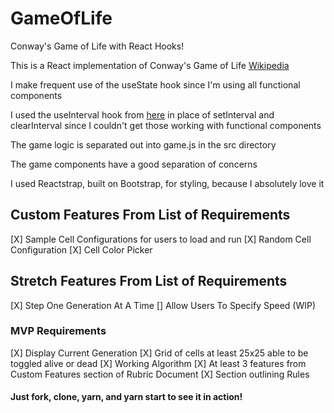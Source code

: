 # GameOfLife
Conway's Game of Life with React Hooks!

This is a React implementation of Conway's Game of Life [Wikipedia](https://en.wikipedia.org/wiki/Conway%27s_Game_of_Life)

I make frequent use of the useState hook since I'm using all functional components

I used the useInterval hook from [here](https://joshwcomeau.com/snippets/react-hooks/use-interval) in place of setInterval and clearInterval since I couldn't get those working with functional components

The game logic is separated out into game.js in the src directory

The game components have a good separation of concerns

I used Reactstrap, built on Bootstrap, for styling, because I absolutely love it


## Custom Features From List of Requirements
[X] Sample Cell Configurations for users to load and run
[X] Random Cell Configuration
[X] Cell Color Picker

## Stretch Features From List of Requirements
[X] Step One Generation At A Time
[] Allow Users To Specify Speed (WIP)

### MVP Requirements
[X] Display Current Generation
[X] Grid of cells at least 25x25 able to be toggled alive or dead
[X] Working Algorithm
[X] At least 3 features from Custom Features section of Rubric Document
[X] Section outlining Rules

#### Just fork, clone, yarn, and yarn start to see it in action!